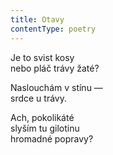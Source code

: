 ```yaml
---
title: Otavy
contentType: poetry
---
```


<section>

Je to svist kosy  
nebo pláč trávy žaté?

</section>

<section>

Naslouchám v stínu —  
srdce u trávy.

</section>

<section>

Ach, pokolikáté  
slyším tu gilotinu  
hromadné popravy?

</section>
